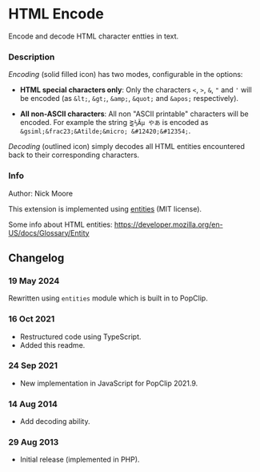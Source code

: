 # HTML Encode

Encode and decode HTML character entties in text.

### Description

_Encoding_ (solid filled icon) has two modes, configurable in the options:

- **HTML special characters only**: Only the characters `<`, `>`, `&`, `"` and `'` will be encoded (as `&lt;`, `&gt;`, `&amp;`, `&quot;` and `&apos;` respectively).

- **All non-ASCII characters**: All non "ASCII printable" characters will be encoded. For example the string `⪐⅔Ãµ やあ` is encoded as `&gsiml;&frac23;&Atilde;&micro; &#12420;&#12354;`.

_Decoding_ (outlined icon) simply decodes all HTML entities encountered back to their corresponding characters.

### Info

Author: Nick Moore

This extension is implemented using [entities](https://github.com/fb55/entities) (MIT license).

Some info about HTML entities: <https://developer.mozilla.org/en-US/docs/Glossary/Entity>

## Changelog

### 19 May 2024

Rewritten using `entities` module which is built in to PopClip.

### 16 Oct 2021

- Restructured code using TypeScript.
- Added this readme.

### 24 Sep 2021

- New implementation in JavaScript for PopClip 2021.9.

### 14 Aug 2014

- Add decoding ability.

### 29 Aug 2013

- Initial release (implemented in PHP).
